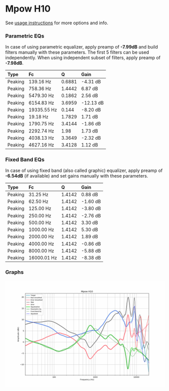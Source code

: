 # Mpow H10
See [usage instructions](https://github.com/jaakkopasanen/AutoEq#usage) for more options and info.

### Parametric EQs
In case of using parametric equalizer, apply preamp of **-7.99dB** and build filters manually
with these parameters. The first 5 filters can be used independently.
When using independent subset of filters, apply preamp of **-7.98dB**.

| Type    | Fc          |      Q | Gain      |
|:--------|:------------|:-------|:----------|
| Peaking | 139.16 Hz   | 0.6881 | -4.31 dB  |
| Peaking | 758.36 Hz   | 1.4442 | 6.87 dB   |
| Peaking | 5479.30 Hz  | 0.1862 | 2.56 dB   |
| Peaking | 6154.83 Hz  | 3.6959 | -12.13 dB |
| Peaking | 19335.55 Hz | 0.144  | -8.20 dB  |
| Peaking | 19.18 Hz    | 1.7829 | 1.71 dB   |
| Peaking | 1790.75 Hz  | 3.4144 | -1.86 dB  |
| Peaking | 2292.74 Hz  | 1.98   | 1.73 dB   |
| Peaking | 4038.13 Hz  | 3.3649 | -2.32 dB  |
| Peaking | 4627.16 Hz  | 3.4128 | 1.12 dB   |

### Fixed Band EQs
In case of using fixed band (also called graphic) equalizer, apply preamp of **-6.54dB**
(if available) and set gains manually with these parameters.

| Type    | Fc          |      Q | Gain     |
|:--------|:------------|:-------|:---------|
| Peaking | 31.25 Hz    | 1.4142 | 0.88 dB  |
| Peaking | 62.50 Hz    | 1.4142 | -1.60 dB |
| Peaking | 125.00 Hz   | 1.4142 | -3.80 dB |
| Peaking | 250.00 Hz   | 1.4142 | -2.76 dB |
| Peaking | 500.00 Hz   | 1.4142 | 3.30 dB  |
| Peaking | 1000.00 Hz  | 1.4142 | 5.30 dB  |
| Peaking | 2000.00 Hz  | 1.4142 | 1.89 dB  |
| Peaking | 4000.00 Hz  | 1.4142 | -0.86 dB |
| Peaking | 8000.00 Hz  | 1.4142 | -5.88 dB |
| Peaking | 16000.01 Hz | 1.4142 | -8.38 dB |

### Graphs
![](./Mpow%20H10.png)